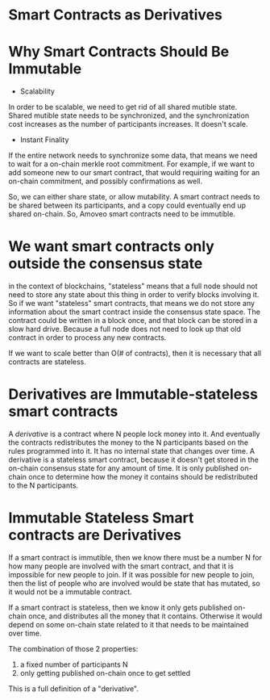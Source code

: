 Smart Contracts as Derivatives
==============


Why Smart Contracts Should Be Immutable
==============

* Scalability

In order to be scalable, we need to get rid of all shared mutible state. Shared mutible state needs to be synchronized, and the synchronization cost increases as the number of participants increases. It doesn't scale.

* Instant Finality

If the entire network needs to synchronize some data, that means we need to wait for a on-chain merkle root commitment. For example, if we want to add someone new to our smart contract, that would requiring waiting for an on-chain commitment, and possibly confirmations as well.

So, we can either share state, or allow mutability.
A smart contract needs to be shared between its participants, and a copy could eventually end up shared on-chain. So, Amoveo smart contracts need to be immutible.

We want smart contracts only outside the consensus state
==============

in the context of blockchains, "stateless" means that a full node should not need to store any state about this thing in order to verify blocks involving it.
So if we want "stateless" smart contracts, that means we do not store any information about the smart contract inside the consensus state space. The contract could be written in a block once, and that block can be stored in a slow hard drive. Because a full node does not need to look up that old contract in order to process any new contracts.

If we want to scale better than O(# of contracts), then it is necessary that all contracts are stateless.

Derivatives are Immutable-stateless smart contracts
==============

A _derivative_ is a contract where N people lock money into it. And eventually the contracts redistributes the money to the N participants based on the rules programmed into it. It has no internal state that changes over time. A derivative is a stateless smart contract, because it doesn't get stored in the on-chain consensus state for any amount of time. It is only published on-chain once to determine how the money it contains should be redistributed to the N participants.

Immutable Stateless Smart contracts are Derivatives
==============

If a smart contract is immutible, then we know there must be a number N for how many people are involved with the smart contract, and that it is impossible for new people to join.
If it was possible for new people to join, then the list of people who are involved would be state that has mutated, so it would not be a immutable contract.

If a smart contract is stateless, then we know it only gets published on-chain once, and distributes all the money that it contains. Otherwise it would depend on some on-chain state related to it that needs to be maintained over time.

The combination of those 2 properties:
1) a fixed number of participants N
2) only getting published on-chain once to get settled

This is a full definition of a "derivative".
